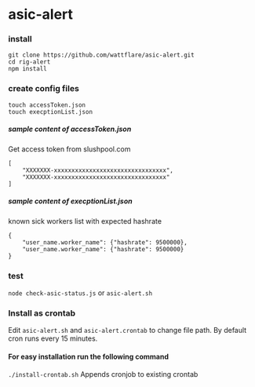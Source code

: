 # asic-alert
### install
```
git clone https://github.com/wattflare/asic-alert.git
cd rig-alert
npm install
```
### create config files
```
touch accessToken.json
touch execptionList.json
```
##### sample content of accessToken.json
Get access token from slushpool.com
```
[
	"XXXXXXX-xxxxxxxxxxxxxxxxxxxxxxxxxxxxxxxx", 
	"XXXXXXX-xxxxxxxxxxxxxxxxxxxxxxxxxxxxxxxx"
]
```
##### sample content of execptionList.json
known sick workers list with expected hashrate
```
{
	"user_name.worker_name": {"hashrate": 9500000},
	"user_name.worker_name": {"hashrate": 9500000}
}
```
### test
`node check-asic-status.js` or `asic-alert.sh`
### Install as crontab
Edit `asic-alert.sh` and `asic-alert.crontab` to change file path. By default cron runs every 15 minutes.
#### For easy installation run the following command
`./install-crontab.sh` Appends cronjob to existing crontab  
